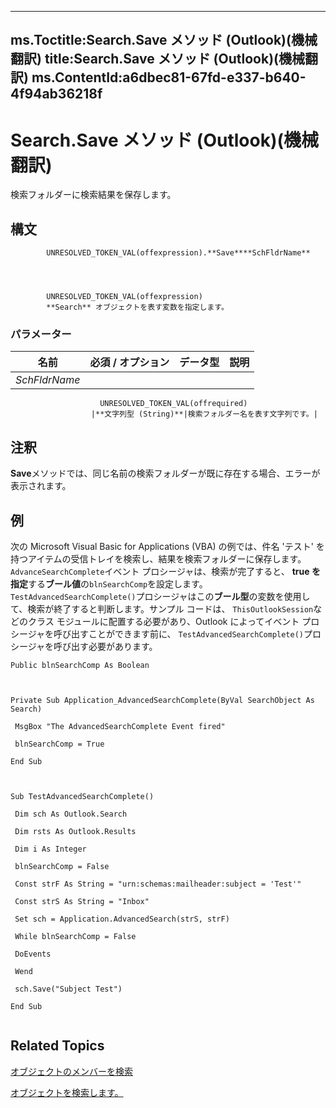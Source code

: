 

---
ms.Toctitle:Search.Save メソッド (Outlook)(機械翻訳)
title:Search.Save メソッド (Outlook)(機械翻訳)
ms.ContentId:a6dbec81-67fd-e337-b640-4f94ab36218f
---
# Search.Save メソッド (Outlook)(機械翻訳)




検索フォルダーに検索結果を保存します。

## 構文

            UNRESOLVED_TOKEN_VAL(offexpression).**Save****SchFldrName**




            UNRESOLVED_TOKEN_VAL(offexpression)
            **Search** オブジェクトを表す変数を指定します。

### パラメーター

|**名前**|**必須 / オプション**|**データ型**|**説明**|
|---|---|---|---|
|*SchFldrName*|
                        UNRESOLVED_TOKEN_VAL(offrequired)
                      |**文字列型 (String)**|検索フォルダー名を表す文字列です。|





## 注釈
**Save**メソッドでは、同じ名前の検索フォルダーが既に存在する場合、エラーが表示されます。



## 例
次の Microsoft Visual Basic for Applications (VBA) の例では、件名 'テスト' を持つアイテムの受信トレイを検索し、結果を検索フォルダーに保存します。`AdvanceSearchComplete`イベント プロシージャは、検索が完了すると、 **true を指定**する**ブール値**の`blnSearchComp`を設定します。`TestAdvancedSearchComplete()`プロシージャはこの**ブール型**の変数を使用して、検索が終了すると判断します。サンプル コードは、 `ThisOutlookSession`などのクラス モジュールに配置する必要があり、Outlook によってイベント プロシージャを呼び出すことができます前に、 `TestAdvancedSearchComplete()`プロシージャを呼び出す必要があります。

```vba
Public blnSearchComp As Boolean 
 
 
 
Private Sub Application_AdvancedSearchComplete(ByVal SearchObject As Search) 
 
 MsgBox "The AdvancedSearchComplete Event fired" 
 
 blnSearchComp = True 
 
End Sub 
 
 
 
Sub TestAdvancedSearchComplete() 
 
 Dim sch As Outlook.Search 
 
 Dim rsts As Outlook.Results 
 
 Dim i As Integer 
 
 blnSearchComp = False 
 
 Const strF As String = "urn:schemas:mailheader:subject = 'Test'" 
 
 Const strS As String = "Inbox" 
 
 Set sch = Application.AdvancedSearch(strS, strF) 
 
 While blnSearchComp = False 
 
 DoEvents 
 
 Wend 
 
 sch.Save("Subject Test") 
 
End Sub 
 

```




## Related Topics

[オブジェクトのメンバーを検索](543773b8-9f38-8d3e-2279-8f2a581ccd18.md)

[オブジェクトを検索します。](226a5d49-3caf-90dd-725c-265404d1939f.md)




